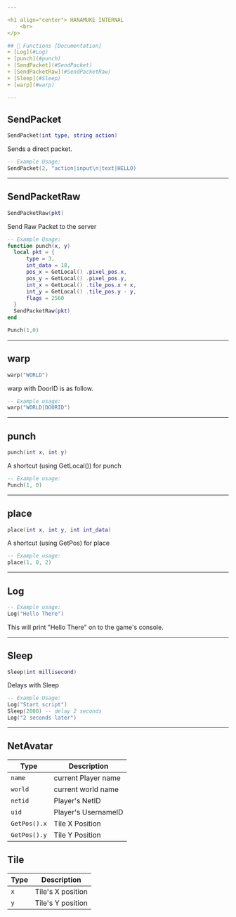 ```yaml
---

<h1 align="center"> HANAMUKE INTERNAL
    <br> 
</p>

## 📝 Functions [Documentation]
+ [Log](#Log)
+ [punch](#punch)
+ [SendPacket](#SendPacket)
+ [SendPacketRaw](#SendPacketRaw)  
+ [Sleep](#Sleep)
+ [warp](#warp)

---
```


## SendPacket
```lua
SendPacket(int type, string action)
```
Sends a direct packet.
```lua
-- Example Usage:
SendPacket(2, "action|input\n|text|HELLO)
```

---

## SendPacketRaw
```lua
SendPacketRaw(pkt)
```
Send Raw Packet to the server
```lua
-- Example Usage:
function punch(x, y)
  local pkt = {
      type = 3,
      int_data = 18,
      pos_x = GetLocal() .pixel_pos.x,
      pos_y = GetLocal() .pixel_pos.y,
      int_x = GetLocal() .tile_pos.x + x,
      int_y = GetLocal() .tile_pos.y - y,
      flags = 2560
  }
  SendPacketRaw(pkt)
end

Punch(1,0)
```

---

## warp
```lua
warp("WORLD")
```

warp with DoorID is as follow.
```lua
-- Example usage:
warp("WORLD|DOORID")
```

---

## punch
```lua
punch(int x, int y)
```
A shortcut (using GetLocal()) for punch
```lua
-- Example usage:
Punch(1, 0)
```

---

## place
```lua
place(int x, int y, int int_data)
```
A shortcut (using GetPos) for place
```lua
-- Example usage:
place(1, 0, 2)
```

---

## Log
```lua
-- Example usage:
Log("Hello There")
```
This will print "Hello There" on to the game's console.

---

## Sleep
```lua
Sleep(int millisecond)
```
Delays with Sleep
```lua
-- Example Usage:
Log("Start script")
Sleep(2000) -- delay 2 seconds
Log("2 seconds later")
```

---

## **NetAvatar**
| Type      | Description |
| --------- | ----------- |
| `name`| current Player name |
| `world`| current world name |
| `netid`| Player's NetID |
| `uid`     | Player's UsernameID |
| `GetPos().x`| Tile X Position |     
| `GetPos().y`| Tile Y Position |

## **Tile**
| Type      | Description |
| --------- | ----------- |
| `x`| Tile's X position |
| `y`| Tile's Y position |
